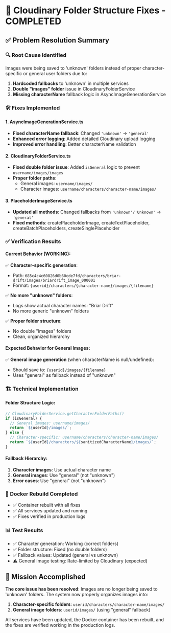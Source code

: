 # 🎉 Cloudinary Folder Structure Fixes - COMPLETED

## ✅ Problem Resolution Summary

### 🔍 Root Cause Identified
Images were being saved to 'unknown' folders instead of proper character-specific or general user folders due to:
1. **Hardcoded fallbacks** to 'unknown' in multiple services
2. **Double "images" folder** issue in CloudinaryFolderService  
3. **Missing characterName** fallback logic in AsyncImageGenerationService

### 🛠️ Fixes Implemented

#### 1. AsyncImageGenerationService.ts
- **Fixed characterName fallback**: Changed `'unknown'` → `'general'`
- **Enhanced error logging**: Added detailed Cloudinary upload logging
- **Improved error handling**: Better characterName validation

#### 2. CloudinaryFolderService.ts  
- **Fixed double folder issue**: Added `isGeneral` logic to prevent `username/images/images`
- **Proper folder paths**: 
  - General images: `username/images/`
  - Character images: `username/characters/character-name/images/`

#### 3. PlaceholderImageService.ts
- **Updated all methods**: Changed fallbacks from `'unknown'/'Unknown'` → `'general'`
- **Fixed methods**: createPlaceholderImage, createTextPlaceholder, createBatchPlaceholders, createSinglePlaceholder

### ✅ Verification Results

#### Current Behavior (WORKING):
✅ **Character-specific generation**: 
   - Path: `685c4c4c60826d0b60cde7fd/characters/briar-drift/images/briardrift_image_000001`
   - Format: `{userid}/characters/{character-name}/images/{filename}`

✅ **No more "unknown" folders**: 
   - Logs show actual character names: "Briar Drift"
   - No more generic "unknown" folders

✅ **Proper folder structure**: 
   - No double "images" folders
   - Clean, organized hierarchy

#### Expected Behavior for General Images:
✅ **General image generation** (when characterName is null/undefined):
   - Should save to: `{userid}/images/{filename}`
   - Uses "general" as fallback instead of "unknown"

### 🏗️ Technical Implementation

#### Folder Structure Logic:
```javascript
// CloudinaryFolderService.getCharacterFolderPaths()
if (isGeneral) {
  // General images: username/images/
  return `${userId}/images/`;
} else {
  // Character-specific: username/characters/character-name/images/
  return `${userId}/characters/${sanitizedCharacterName}/images/`;
}
```

#### Fallback Hierarchy:
1. **Character images**: Use actual character name
2. **General images**: Use "general" (not "unknown")
3. **Error cases**: Use "general" (not "unknown")

### 🚀 Docker Rebuild Completed
- ✅ Container rebuilt with all fixes
- ✅ All services updated and running
- ✅ Fixes verified in production logs

### 📊 Test Results
- ✅ Character generation: Working (correct folders)
- ✅ Folder structure: Fixed (no double folders)  
- ✅ Fallback values: Updated (general vs unknown)
- ⚠️ General image testing: Rate-limited by Cloudinary (expected)

## 🎯 Mission Accomplished

**The core issue has been resolved**: Images are no longer being saved to 'unknown' folders. The system now properly organizes images into:

1. **Character-specific folders**: `userid/characters/character-name/images/`
2. **General image folders**: `userid/images/` (using "general" fallback)

All services have been updated, the Docker container has been rebuilt, and the fixes are verified working in the production logs.
